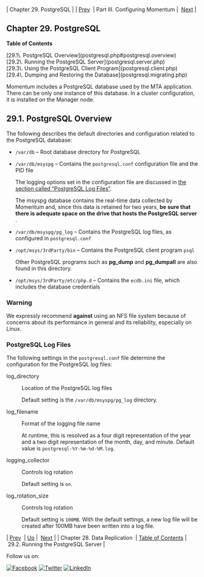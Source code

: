 | Chapter 29. PostgreSQL |
| [Prev](cluster.config.replication.php)  | Part III. Configuring Momentum |  [Next](postgresql.server.php) |

## Chapter 29. PostgreSQL

**Table of Contents**

<dl class="toc">

<dt>[29.1\. PostgreSQL Overview](postgresql.php#postgresql.overview)</dt>

<dt>[29.2\. Running the PostgreSQL Server](postgresql.server.php)</dt>

<dt>[29.3\. Using the PostgreSQL Client Program](postgresql.client.php)</dt>

<dt>[29.4\. Dumping and Restoring the Database](postgresql.migrating.php)</dt>

</dl>

<a class="indexterm" name="idp3649776"></a>

Momentum includes a PostgreSQL database used by the MTA application. There can be only one instance of this database. In a cluster configuration, it is installed on the Manager node.

## 29.1. PostgreSQL Overview

The following describes the default directories and configuration related to the PostgreSQL database:

*   `/var/db` – Root database directory for PostgreSQL

*   `/var/db/msyspg` – Contains the `postgresql.conf` configuration file and the PID file

    The logging options set in the configuration file are discussed in [the section called “PostgreSQL Log Files”](postgresql.php#postgresql.log-files "PostgreSQL Log Files").

    The msyspg database contains the real-time data collected by Momentum and, since this data is retained for two years, **be sure that there is adequate space on the drive that hosts the PostgreSQL server** .

*   `/var/db/msyspg/pg_log` – Contains the PostgreSQL log files, as configured in `postgresql.conf`

*   `/opt/msys/3rdParty/bin` – Contains the PostgreSQL client program `psql`

    Other PostgreSQL programs such as **pg_dump** and **pg_dumpall** are also found in this directory.

*   `/opt/msys/3rdParty/etc/php.d` – Contains the `ecdb.ini` file, which includes the database credentials

### Warning

We expressly recommend **against** using an NFS file system because of concerns about its performance in general and its reliability, especially on Linux.

### PostgreSQL Log Files

<a class="indexterm" name="idp3882352"></a>

The following settings in the `postgresql.conf` file determine the configuration for the PostgreSQL log files:

<dl class="variablelist">

<dt>log_directory</dt>

<dd>

Location of the PostgreSQL log files

Default setting is the `/var/db/msyspg/pg_log` directory.

</dd>

<dt>log_filename</dt>

<dd>

Format of the logging file name

At runtime, this is resolved as a four digit representation of the year and a two digit representation of the month, day, and minute. Default value is `postgresql-%Y-%m-%d-%M.log`.

</dd>

<dt>logging_collector</dt>

<dd>

Controls log rotation

Default setting is `on`.

</dd>

<dt>log_rotation_size</dt>

<dd>

Controls log rotation

Default setting is `100MB`. With the default settings, a new log file will be created after 100MB have been written into a log file.

</dd>

</dl>

| [Prev](cluster.config.replication.php)  | [Up](p.configuration.php) |  [Next](postgresql.server.php) |
| Chapter 28. Data Replication  | [Table of Contents](index.php) |  29.2. Running the PostgreSQL Server |

Follow us on:

[![Facebook](https://support.messagesystems.com/images/icon-facebook.png)](http://www.facebook.com/messagesystems) [![Twitter](https://support.messagesystems.com/images/icon-twitter.png)](http://twitter.com/#!/MessageSystems) [![LinkedIn](https://support.messagesystems.com/images/icon-linkedin.png)](http://www.linkedin.com/company/message-systems)